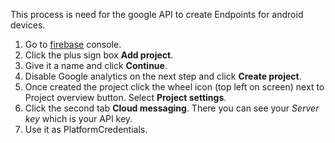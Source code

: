 This process is need for the google API to create Endpoints for android devices.

1. Go to [firebase](https://console.firebase.google.com/) console.
2. Click the plus sign box **Add project**.
3. Give it a name and click **Continue**.
4. Disable Google analytics on the next step and click **Create project**.
5. Once created the project click the wheel icon (top left on screen) next to Project overview button. Select **Project settings**.
6. Click the second tab **Cloud messaging**. There you can see your _Server key_ which is your API key.
7. Use it as PlatformCredentials.
